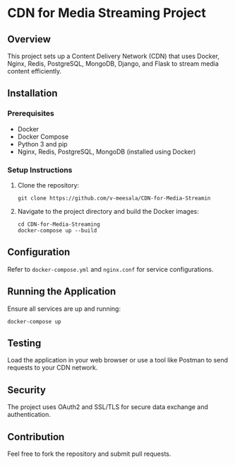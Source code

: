 
# CDN for Media Streaming Project

## Overview
This project sets up a Content Delivery Network (CDN) that uses Docker, Nginx, Redis, PostgreSQL, MongoDB, Django, and Flask to stream media content efficiently.

## Installation

### Prerequisites
- Docker
- Docker Compose
- Python 3 and pip
- Nginx, Redis, PostgreSQL, MongoDB (installed using Docker)

### Setup Instructions
1. Clone the repository:
   ```
   git clone https://github.com/v-meesala/CDN-for-Media-Streamin
   ```
2. Navigate to the project directory and build the Docker images:
   ```
   cd CDN-for-Media-Streaming
   docker-compose up --build
   ```

## Configuration
Refer to `docker-compose.yml` and `nginx.conf` for service configurations.

## Running the Application
Ensure all services are up and running:
```
docker-compose up
```

## Testing
Load the application in your web browser or use a tool like Postman to send requests to your CDN network.

## Security
The project uses OAuth2 and SSL/TLS for secure data exchange and authentication.

## Contribution
Feel free to fork the repository and submit pull requests.
